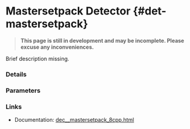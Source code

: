 # Mastersetpack Detector {#det-mastersetpack}
> **This page is still in development and may be incomplete. Please excuse any inconveniences.**

Brief description missing.

### Details

### Parameters

### Links
 * Documentation: [dec__mastersetpack_8cpp.html](dec__mastersetpack_8cpp.html)
